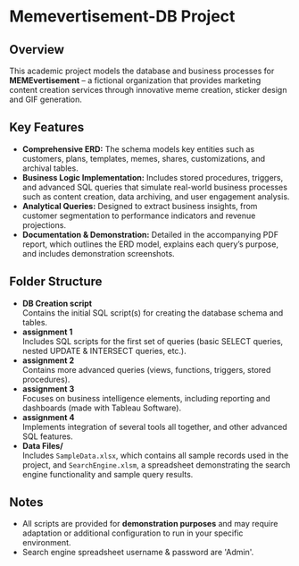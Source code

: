 # Memevertisement-DB Project

## Overview

This academic project models the database and business processes for **MEMEvertisement** – a fictional organization that
provides marketing content creation services through innovative meme creation, sticker design and GIF generation.

## Key Features

- **Comprehensive ERD:** The schema models key entities such as customers, plans, templates, memes, shares,
  customizations, and archival tables.
- **Business Logic Implementation:** Includes stored procedures, triggers, and advanced SQL queries that simulate
  real-world business processes such as content creation, data archiving, and user engagement analysis.
- **Analytical Queries:** Designed to extract business insights, from customer segmentation to performance indicators
  and revenue projections.
- **Documentation & Demonstration:** Detailed in the accompanying PDF report, which outlines the ERD model, explains
  each query’s purpose, and includes demonstration screenshots.

## Folder Structure

- **DB Creation script**  
  Contains the initial SQL script(s) for creating the database schema and tables.
- **assignment 1**  
  Includes SQL scripts for the first set of queries (basic SELECT queries, nested UPDATE & INTERSECT queries, etc.).
- **assignment 2**  
  Contains more advanced queries (views, functions, triggers, stored procedures).
- **assignment 3**  
  Focuses on business intelligence elements, including reporting and dashboards (made with Tableau Software).
- **assignment 4**  
  Implements integration of several tools all together, and other advanced SQL features.
- **Data Files/**  
  Includes `SampleData.xlsx`, which contains all sample records used in the project, and `SearchEngine.xlsm`, a spreadsheet demonstrating the search engine functionality and sample query results.


## Notes

- All scripts are provided for **demonstration purposes** and may require adaptation or additional configuration to run
  in your specific environment.
- Search engine spreadsheet username & password are 'Admin'. 


